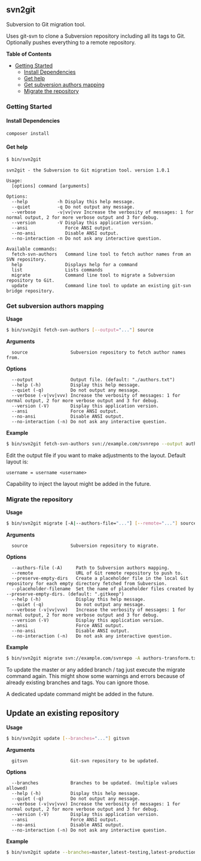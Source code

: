 ## svn2git
Subversion to Git migration tool.

Uses git-svn to clone a Subversion repository including all its tags to Git.
Optionally pushes everything to a remote repository.

**Table of Contents**

- [Getting Started](#getting-started)
  - [Install Dependencies](#install-dependencies)
  - [Get help](#get-help)
  - [Get subversion authors mapping](#get-subversion-authors-mapping)
  - [Migrate the repository](#migrate-the-repository)

### Getting Started

#### Install Dependencies
```composer install```

#### Get help
```bash
$ bin/svn2git
```

```
svn2git - the Subversion to Git migration tool. version 1.0.1

Usage:
  [options] command [arguments]

Options:
  --help           -h Display this help message.
  --quiet          -q Do not output any message.
  --verbose        -v|vv|vvv Increase the verbosity of messages: 1 for normal output, 2 for more verbose output and 3 for debug.
  --version        -V Display this application version.
  --ansi              Force ANSI output.
  --no-ansi           Disable ANSI output.
  --no-interaction -n Do not ask any interactive question.

Available commands:
  fetch-svn-authors   Command line tool to fetch author names from an SVN repository.
  help                Displays help for a command
  list                Lists commands
  migrate             Command line tool to migrate a Subversion repository to Git.
  update              Command line tool to update an existing git-svn bridge repository.
```

### Get subversion authors mapping

**Usage**
```bash
$ bin/svn2git fetch-svn-authors [--output="..."] source
```
**Arguments**
```
  source                Subversion repository to fetch author names from.
```

**Options**
```
  --output              Output file. (default: "./authors.txt")
  --help (-h)           Display this help message.
  --quiet (-q)          Do not output any message.
  --verbose (-v|vv|vvv) Increase the verbosity of messages: 1 for normal output, 2 for more verbose output and 3 for debug.
  --version (-V)        Display this application version.
  --ansi                Force ANSI output.
  --no-ansi             Disable ANSI output.
  --no-interaction (-n) Do not ask any interactive question.
```

**Example**
```bash
$ bin/svn2git fetch-svn-authors svn://example.com/svnrepo --output authors-transform.txt
```

Edit the output file if you want to make adjustments to the layout. Default layout is:
```
username = username <username>
```
Capability to inject the layout might be added in the future.


### Migrate the repository

**Usage**
```bash
$ bin/svn2git migrate [-A|--authors-file="..."] [--remote="..."] source
```

**Arguments**
```
  source                Subversion repository to migrate.
```

**Options**
```
  --authors-file (-A)     Path to Subversion authors mapping.
  --remote                URL of Git remote repository to push to.
  --preserve-empty-dirs   Create a placeholder file in the local Git repository for each empty directory fetched from Subversion.
  --placeholder-filename  Set the name of placeholder files created by --preserve-empty-dirs. (default: ".gitkeep")
  --help (-h)             Display this help message.
  --quiet (-q)            Do not output any message.
  --verbose (-v|vv|vvv)   Increase the verbosity of messages: 1 for normal output, 2 for more verbose output and 3 for debug.
  --version (-V)          Display this application version.
  --ansi                  Force ANSI output.
  --no-ansi               Disable ANSI output.
  --no-interaction (-n)   Do not ask any interactive question.
```

**Example**
```bash
$ bin/svn2git migrate svn://example.com/svnrepo -A authors-transform.txt --remote=git@github.com:user/remoterepo.git
```

To update the master or any added branch / tag just execute the migrate command again.
This might show some warnings and errors because of already existing branches and tags. You can ignore those.

A dedicated update command might be added in the future.


## Update an existing repository

**Usage**
```bash
$ bin/svn2git update [--branches="..."] gitsvn
```

**Arguments**
```
  gitsvn                Git-svn repository to be updated.
```

**Options**
```
  --branches            Branches to be updated. (multiple values allowed)
  --help (-h)           Display this help message.
  --quiet (-q)          Do not output any message.
  --verbose (-v|vv|vvv) Increase the verbosity of messages: 1 for normal output, 2 for more verbose output and 3 for debug.
  --version (-V)        Display this application version.
  --ansi                Force ANSI output.
  --no-ansi             Disable ANSI output.
  --no-interaction (-n) Do not ask any interactive question.
```

**Example**
```bash
$ bin/svn2git update --branches=master,latest-testing,latest-production /path/to/git-svn/repository
```
